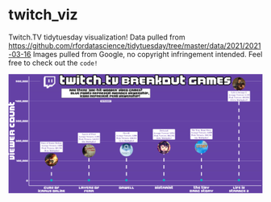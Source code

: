 # twitch_viz
 Twitch.TV tidytuesday visualization! Data pulled from https://github.com/rfordatascience/tidytuesday/tree/master/data/2021/2021-03-16
 Images pulled from Google, no copyright infringement intended. Feel free to check out the `code!` 

![alt text](https://github.com/xndrmcw/twitch_viz/blob/main/twitch.png)
